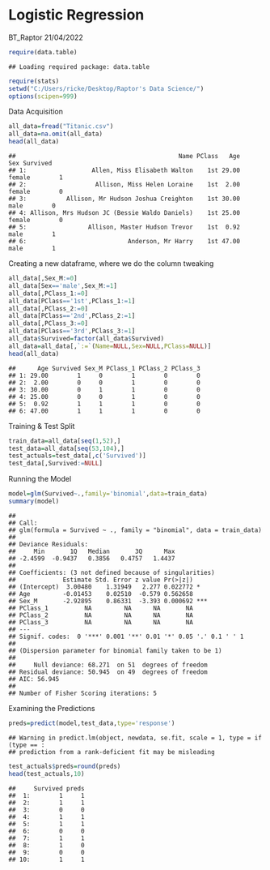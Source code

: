 Logistic Regression
================
BT_Raptor
21/04/2022

``` r
require(data.table)
```

    ## Loading required package: data.table

``` r
require(stats)
setwd("C:/Users/ricke/Desktop/Raptor's Data Science/")
options(scipen=999)
```

Data Acquisition

``` r
all_data=fread("Titanic.csv")
all_data=na.omit(all_data)
head(all_data)
```

    ##                                             Name PClass   Age    Sex Survived
    ## 1:                  Allen, Miss Elisabeth Walton    1st 29.00 female        1
    ## 2:                   Allison, Miss Helen Loraine    1st  2.00 female        0
    ## 3:           Allison, Mr Hudson Joshua Creighton    1st 30.00   male        0
    ## 4: Allison, Mrs Hudson JC (Bessie Waldo Daniels)    1st 25.00 female        0
    ## 5:                 Allison, Master Hudson Trevor    1st  0.92   male        1
    ## 6:                            Anderson, Mr Harry    1st 47.00   male        1

Creating a new dataframe, where we do the column tweaking

``` r
all_data[,Sex_M:=0]
all_data[Sex=='male',Sex_M:=1]
all_data[,PClass_1:=0]
all_data[PClass=='1st',PClass_1:=1]
all_data[,PClass_2:=0]
all_data[PClass=='2nd',PClass_2:=1]
all_data[,PClass_3:=0]
all_data[PClass=='3rd',PClass_3:=1]
all_data$Survived=factor(all_data$Survived)
all_data=all_data[,`:=`(Name=NULL,Sex=NULL,PClass=NULL)]
head(all_data)
```

    ##      Age Survived Sex_M PClass_1 PClass_2 PClass_3
    ## 1: 29.00        1     0        1        0        0
    ## 2:  2.00        0     0        1        0        0
    ## 3: 30.00        0     1        1        0        0
    ## 4: 25.00        0     0        1        0        0
    ## 5:  0.92        1     1        1        0        0
    ## 6: 47.00        1     1        1        0        0

Training & Test Split

``` r
train_data=all_data[seq(1,52),]
test_data=all_data[seq(53,104),]
test_actuals=test_data[,c('Survived')]
test_data[,Survived:=NULL]
```

Running the Model

``` r
model=glm(Survived~.,family='binomial',data=train_data)
summary(model)
```

    ## 
    ## Call:
    ## glm(formula = Survived ~ ., family = "binomial", data = train_data)
    ## 
    ## Deviance Residuals: 
    ##     Min       1Q   Median       3Q      Max  
    ## -2.4599  -0.9437   0.3856   0.4757   1.4437  
    ## 
    ## Coefficients: (3 not defined because of singularities)
    ##             Estimate Std. Error z value Pr(>|z|)    
    ## (Intercept)  3.00480    1.31949   2.277 0.022772 *  
    ## Age         -0.01453    0.02510  -0.579 0.562658    
    ## Sex_M       -2.92895    0.86331  -3.393 0.000692 ***
    ## PClass_1          NA         NA      NA       NA    
    ## PClass_2          NA         NA      NA       NA    
    ## PClass_3          NA         NA      NA       NA    
    ## ---
    ## Signif. codes:  0 '***' 0.001 '**' 0.01 '*' 0.05 '.' 0.1 ' ' 1
    ## 
    ## (Dispersion parameter for binomial family taken to be 1)
    ## 
    ##     Null deviance: 68.271  on 51  degrees of freedom
    ## Residual deviance: 50.945  on 49  degrees of freedom
    ## AIC: 56.945
    ## 
    ## Number of Fisher Scoring iterations: 5

Examining the Predictions

``` r
preds=predict(model,test_data,type='response')
```

    ## Warning in predict.lm(object, newdata, se.fit, scale = 1, type = if (type == :
    ## prediction from a rank-deficient fit may be misleading

``` r
test_actuals$preds=round(preds)
head(test_actuals,10)
```

    ##     Survived preds
    ##  1:        1     1
    ##  2:        1     1
    ##  3:        0     0
    ##  4:        1     1
    ##  5:        1     1
    ##  6:        0     0
    ##  7:        1     1
    ##  8:        1     0
    ##  9:        0     0
    ## 10:        1     1

